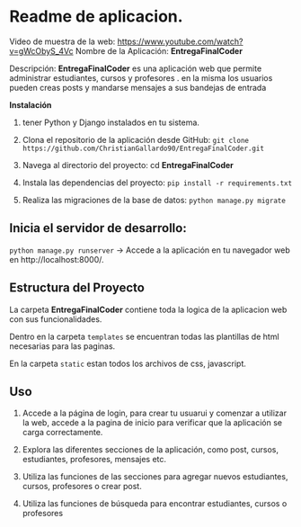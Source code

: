 # Readme de aplicacion.
Video de muestra de la web: https://www.youtube.com/watch?v=gWcObyS_4Vc
Nombre de la Aplicación: **EntregaFinalCoder**

Descripción: **EntregaFinalCoder** es una aplicación web que permite administrar estudiantes, cursos y profesores . en la misma los usuarios pueden creas posts y mandarse mensajes a sus bandejas de entrada

**Instalación**

1. tener Python y Django instalados en tu sistema.

2. Clona el repositorio de la aplicación desde GitHub: `git clone https://github.com/ChristianGallardo90/EntregaFinalCoder.git`

3. Navega al directorio del proyecto: cd **EntregaFinalCoder**

4. Instala las dependencias del proyecto: `pip install -r requirements.txt`

5. Realiza las migraciones de la base de datos: `python manage.py migrate`

## Inicia el servidor de desarrollo:

`python manage.py runserver` -> Accede a la aplicación en tu navegador web en http://localhost:8000/.

## Estructura del Proyecto

La carpeta **EntregaFinalCoder** contiene toda la logica de la aplicacion web con sus funcionalidades.

Dentro en la carpeta `templates` se encuentran todas las plantillas de html necesarias para las paginas.

En la carpeta `static` estan todos los archivos de css, javascript.


## Uso

1. Accede a la página de login, para crear tu usuarui y comenzar a utilizar la web, accede a la pagina de inicio para verificar que la aplicación se carga correctamente.

2. Explora las diferentes secciones de la aplicación, como post, cursos, estudiantes, profesores, mensajes etc.

3. Utiliza las funciones de las secciones para agregar nuevos estudiantes, cursos, profesores o crear post.

4. Utiliza las funciones de búsqueda para encontrar estudiantes, cursos o profesores

